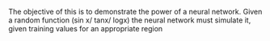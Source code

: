 The objective of this is to demonstrate the power of a neural network. Given a random function (sin x/ tanx/ logx) the neural network must simulate it, given training values for an appropriate region
